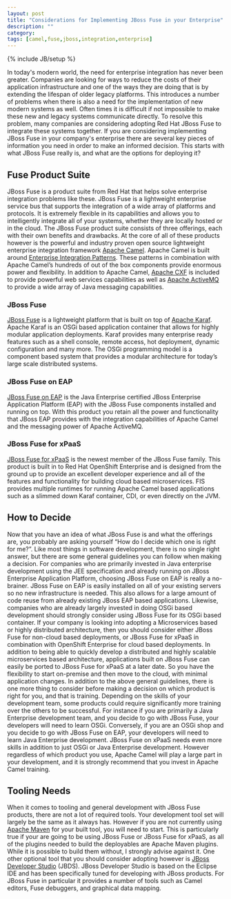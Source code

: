 ```yaml
---
layout: post
title: "Considerations for Implementing JBoss Fuse in your Enterprise"
description: ""
category:
tags: [camel,fuse,jboss,integration,enterprise]
---
```

{% include JB/setup %}

In today's modern world, the need for enterprise integration has never been greater. Companies are looking for ways to reduce the costs of their application infrastructure and one of the ways they are doing that is by extending the lifespan of older legacy platforms. This introduces a number of problems when there is also a need for the implementation of new modern systems as well. Often times it is difficult if not impossible to make these new and legacy systems communicate directly. To resolve this problem, many companies are considering adopting Red Hat JBoss Fuse to integrate these systems together. If you are considering implementing JBoss Fuse in your company's enterprise there are several key pieces of information you need in order to make an informed decision. This starts with what JBoss Fuse really is, and what are the options for deploying it?

<!-- more -->

## Fuse Product Suite

JBoss Fuse is a product suite from Red Hat that helps solve enterprise integration problems like these. JBoss Fuse is a lightweight enterprise service bus that supports the integration of a wide array of platforms and protocols. It is extremely flexible in its capabilities and allows you to intelligently integrate all of your systems, whether they are locally hosted or in the cloud. The JBoss Fuse product suite consists of three offerings, each with their own benefits and drawbacks. At the core of all of these products however is the powerful and industry proven open source lightweight enterprise integration framework [Apache Camel](http://camel.apache.org/). Apache Camel is built around [Enterprise Integration Patterns](http://www.enterpriseintegrationpatterns.com/index.html). These patterns in combination with Apache Camel’s hundreds of out of the box components provide enormous power and flexibility. In addition to Apache Camel, [Apache CXF](http://cxf.apache.org/) is included to provide powerful web services capabilities as well as [Apache ActiveMQ](http://activemq.apache.org/) to provide a wide array of Java messaging capabilities.

### JBoss Fuse

[JBoss Fuse](https://www.redhat.com/en/technologies/jboss-middleware/fuse) is a lightweight platform that is built on top of [Apache Karaf](http://karaf.apache.org/). Apache Karaf is an OSGi based application container that allows for highly modular application deployments. Karaf provides many enterprise ready features such as a shell console, remote access, hot deployment, dynamic configuration and many more. The OSGi programming model is a component based system that provides a modular architecture for today’s large scale distributed systems.

### JBoss Fuse on EAP

[JBoss Fuse on EAP](https://www.redhat.com/en/technologies/jboss-middleware/fuse) is the Java Enterprise certified JBoss Enterprise Application Platform (EAP) with the JBoss Fuse components installed and running on top. With this product you retain all the power and functionality that JBoss EAP provides with the integration capabilities of Apache Camel and the messaging power of Apache ActiveMQ.

### JBoss Fuse for xPaaS

[JBoss Fuse for xPaaS](https://www.openshift.com/enterprise/middleware-services.html) is the newest member of the JBoss Fuse family. This product is built in to Red Hat OpenShift Enterprise and is designed from the ground up to provide an excellent developer experience and all of the features and functionality for building cloud based microservices. FIS provides multiple runtimes for running Apache Camel based applications such as a slimmed down Karaf container, CDI, or even directly on the JVM.

## How to Decide

Now that you have an idea of what JBoss Fuse is and what the offerings are, you probably are asking yourself “How do I decide which one is right for me?”. Like most things in software development, there is no single right answer, but there are some general guidelines you can follow when making a decision. For companies who are primarily invested in Java enterprise development using the JEE specification and already running on JBoss Enterprise Application Platform, choosing JBoss Fuse on EAP is really a no-brainer. JBoss Fuse on EAP is easily installed on all of your existing servers so no new infrastructure is needed. This also allows for a large amount of code reuse from already existing JBoss EAP based applications. Likewise, companies who are already largely invested in doing OSGi based development should strongly consider using JBoss Fuse for its OSGi based container. If your company is looking into adopting a Microservices based or highly distributed architecture, then you should consider either JBoss Fuse for non-cloud based deployments, or JBoss Fuse for xPaaS in combination with OpenShift Enterprise for cloud based deployments. In addition to being able to quickly develop a distributed and highly scalable microservices based architecture, applications built on JBoss Fuse can easily be ported to JBoss Fuse for xPaaS at a later date. So you have the flexibility to start on-premise and then move to the cloud, with minimal application changes. In addition to the above general guidelines, there is one more thing to consider before making a decision on which product is right for you, and that is training. Depending on the skills of your development team, some products could require significantly more training over the others to be successful. For instance if you are primarily a Java Enterprise development team, and you decide to go with JBoss Fuse, your developers will need to learn OSGi. Conversely, if you are an OSGi shop and you decide to go with JBoss Fuse on EAP, your developers will need to learn Java Enterprise development. JBoss Fuse on xPaaS needs even more skills in addition to just OSGi or Java Enterprise development. However regardless of which product you use, Apache Camel will play a large part in your development, and it is strongly recommend that you invest in Apache Camel training.

## Tooling Needs

When it comes to tooling and general development with JBoss Fuse products, there are not a lot of required tools. Your development tool set will largely be the same as it always has. However if you are not currently using [Apache Maven](https://maven.apache.org/) for your built tool, you will need to start. This is particularly true if your are going to be using JBoss Fuse or JBoss Fuse for xPaaS, as all of the plugins needed to build the deployables are Apache Maven plugins. While it is possible to build them without, I strongly advise against it. One other optional tool that you should consider adopting however is [JBoss Developer Studio](http://www.jboss.org/products/devstudio/overview/) (JBDS). JBoss Developer Studio is based on the Eclipse IDE and has been specifically tuned for developing with JBoss products. For JBoss Fuse in particular it provides a number of tools such as Camel editors, Fuse debuggers, and graphical data mapping.
